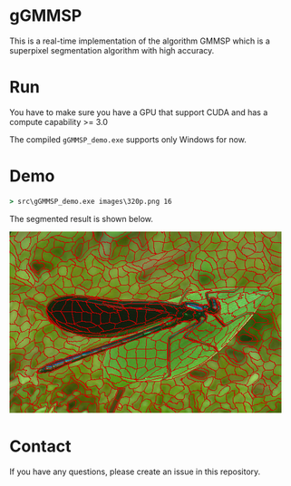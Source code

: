 
# gGMMSP

This is a real-time implementation of the algorithm GMMSP which is a superpixel segmentation algorithm with high accuracy.

# Run

You have to make sure you have a GPU that support CUDA and has a compute capability >= 3.0

The compiled `gGMMSP_demo.exe` supports only Windows for now.

# Demo

```cmd
> src\gGMMSP_demo.exe images\320p.png 16
```

The segmented result is shown below.

![](result/gvL.png)


# Contact

If you have any questions, please create an issue in this repository. 
